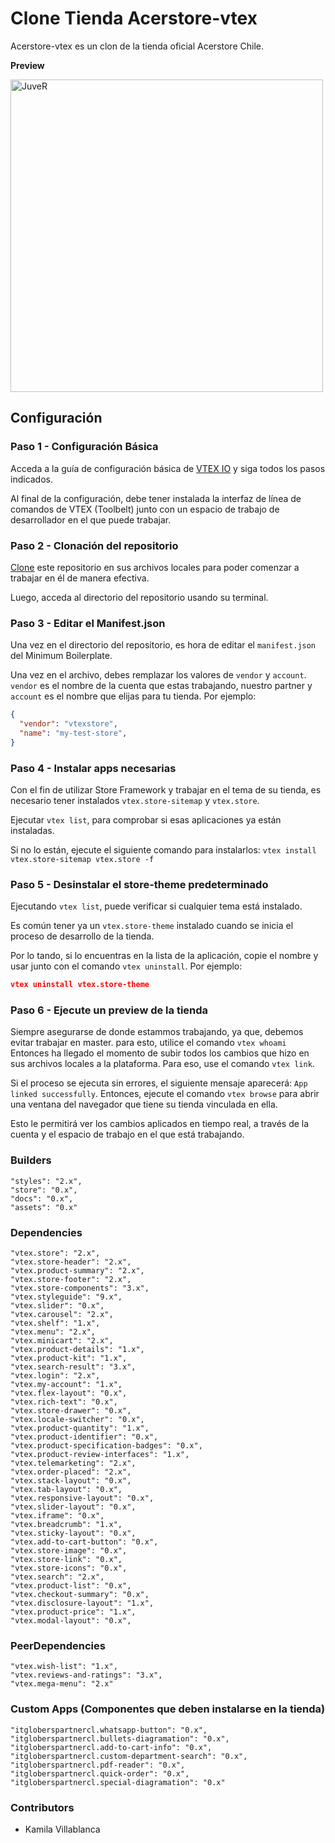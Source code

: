 # Clone Tienda Acerstore-vtex

Acerstore-vtex es un clon de la tienda oficial Acerstore Chile. 

**Preview**

<img src="../assets/img/proyecto/proyecto-desktop.png" alt="JuveR" width="500px">


## Configuración

### Paso 1 - Configuración Básica

Acceda a la guía de configuración básica de [VTEX IO](https://developers.vtex.com/vtex-developer-docs/docs/vtex-io-documentation-2-basicsetuptodevelopinvtexio) y siga todos los pasos indicados.

Al final de la configuración, debe tener instalada la interfaz de línea de comandos de VTEX (Toolbelt) junto con un espacio de trabajo de desarrollador en el que puede trabajar.

### Paso 2 - Clonación del repositorio

[Clone](https://help.github.com/en/github/creating-cloning-and-archiving-repositories/cloning-a-repository) este repositorio en sus archivos locales para poder comenzar a trabajar en él de manera efectiva.

Luego, acceda al directorio del repositorio usando su terminal.

### Paso 3 - Editar el Manifest.json

Una vez en el directorio del repositorio, es hora de editar el `manifest.json` del Minimum Boilerplate.

Una vez en el archivo, debes remplazar los valores de `vendor` y `account`. `vendor` es el nombre de la cuenta que estas trabajando, nuestro partner y `account` es el nombre que elijas para tu tienda. Por ejemplo:

```json
{
  "vendor": "vtexstore",
  "name": "my-test-store",
}
```

### Paso 4 - Instalar apps necesarias

Con el fin de utilizar Store Framework y trabajar en el tema de su tienda, es necesario tener instalados `vtex.store-sitemap` y `vtex.store`.

Ejecutar `vtex list`, para comprobar si esas aplicaciones ya están instaladas.

Si no lo están, ejecute el siguiente comando para instalarlos: `vtex install vtex.store-sitemap vtex.store -f`

### Paso 5 - Desinstalar el store-theme predeterminado

Ejecutando `vtex list`, puede verificar si cualquier tema está instalado.

Es común tener ya un `vtex.store-theme` instalado cuando se inicia el proceso de desarrollo de la tienda.

Por lo tando, si lo encuentras en la lista de la aplicación, copie el nombre y usar junto con el comando `vtex uninstall`. Por ejemplo:

```json
vtex uninstall vtex.store-theme
```

### Paso 6 - Ejecute un preview de la tienda

Siempre asegurarse de donde estammos trabajando, ya que, debemos evitar trabajar en master. para esto, utilice el comando `vtex whoami` Entonces ha llegado el momento de subir todos los cambios que hizo en sus archivos locales a la plataforma. Para eso, use el comando `vtex link`.

Si el proceso se ejecuta sin errores, el siguiente mensaje aparecerá: `App linked successfully`. Entonces, ejecute el comando `vtex browse` para abrir una ventana del navegador que tiene su tienda vinculada en ella.

Esto le permitirá ver los cambios aplicados en tiempo real, a través de la cuenta y el espacio de trabajo en el que está trabajando.

### Builders 

    "styles": "2.x",
    "store": "0.x",
    "docs": "0.x",
    "assets": "0.x"
###  Dependencies


    "vtex.store": "2.x",
    "vtex.store-header": "2.x",
    "vtex.product-summary": "2.x",
    "vtex.store-footer": "2.x",
    "vtex.store-components": "3.x",
    "vtex.styleguide": "9.x",
    "vtex.slider": "0.x",
    "vtex.carousel": "2.x",
    "vtex.shelf": "1.x",
    "vtex.menu": "2.x",
    "vtex.minicart": "2.x",
    "vtex.product-details": "1.x",
    "vtex.product-kit": "1.x",
    "vtex.search-result": "3.x",
    "vtex.login": "2.x",
    "vtex.my-account": "1.x",
    "vtex.flex-layout": "0.x",
    "vtex.rich-text": "0.x",
    "vtex.store-drawer": "0.x",
    "vtex.locale-switcher": "0.x",
    "vtex.product-quantity": "1.x",
    "vtex.product-identifier": "0.x",
    "vtex.product-specification-badges": "0.x",
    "vtex.product-review-interfaces": "1.x",
    "vtex.telemarketing": "2.x",
    "vtex.order-placed": "2.x",
    "vtex.stack-layout": "0.x",
    "vtex.tab-layout": "0.x",
    "vtex.responsive-layout": "0.x",
    "vtex.slider-layout": "0.x",
    "vtex.iframe": "0.x",
    "vtex.breadcrumb": "1.x",
    "vtex.sticky-layout": "0.x",
    "vtex.add-to-cart-button": "0.x",
    "vtex.store-image": "0.x",
    "vtex.store-link": "0.x",
    "vtex.store-icons": "0.x",
    "vtex.search": "2.x",
    "vtex.product-list": "0.x",
    "vtex.checkout-summary": "0.x",
    "vtex.disclosure-layout": "1.x",
    "vtex.product-price": "1.x",
    "vtex.modal-layout": "0.x",


### PeerDependencies

    "vtex.wish-list": "1.x",
    "vtex.reviews-and-ratings": "3.x",
    "vtex.mega-menu": "2.x"

### Custom Apps (Componentes que deben instalarse en la tienda) 

    "itgloberspartnercl.whatsapp-button": "0.x",
    "itgloberspartnercl.bullets-diagramation": "0.x",
    "itgloberspartnercl.add-to-cart-info": "0.x",
    "itgloberspartnercl.custom-department-search": "0.x",
    "itgloberspartnercl.pdf-reader": "0.x",
    "itgloberspartnercl.quick-order": "0.x",
    "itgloberspartnercl.special-diagramation": "0.x"


### Contributors

  - Kamila Villablanca
